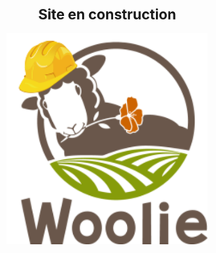 <!DOCTYPE html>
<html lang="fr">
<head>
  <meta charset="UTF-8">
  <title>Woolie</title>
  <style>
    body {
      margin: 0;
      padding: 0;
      text-align: center; /* Centre horizontalement le contenu */
    }
    img {
      display: block;
      margin: 20px auto 0 auto; /* Espace en haut + centré */
    }
  </style>
</head>
<body>
  <h1>Site en construction</h1>
  <img src="images/woolie.png" alt="Mon image" width="400">
</body>
</html>
